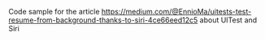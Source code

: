 Code sample for the article https://medium.com/@EnnioMa/uitests-test-resume-from-background-thanks-to-siri-4ce66eed12c5 about UITest and Siri

